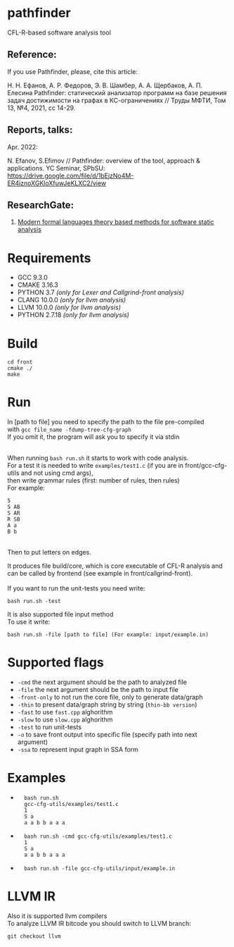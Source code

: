 # pathfinder
CFL-R-based software analysis tool

## Reference:
If you use Pathfinder, please, cite this article:

Н. Н. Ефанов, А. Р. Федоров, Э. В. Шамбер, А. А. Щербаков, А. П. Елесина Pathfinder: статический анализатор программ на базе решения задач достижимости на графах в КС-ограничениях // Труды МФТИ, Том 13,  №4, 2021, сс 14-29.

## Reports, talks:

Apr. 2022:

N. Efanov, S.Efimov // Pathfinder: overview of the tool, approach & applications. YC Seminar, SPbSU: https://drive.google.com/file/d/1bEjzNo4M-ER4jznoXGKloXfuwJeKLXC2/view

## ResearchGate:
1) [Modern formal languages theory based methods for software static analysis](https://www.researchgate.net/project/Modern-formal-languages-theory-based-methods-for-software-static-analysis)

# Requirements
* GCC 9.3.0
* CMAKE 3.16.3
* PYTHON 3.7 *(only for Lexer and Callgrind-front analysis)*
* CLANG 10.0.0 *(only for llvm analysis)*
* LLVM 10.0.0 *(only for llvm analysis)*
* PYTHON 2.7.18 *(only for llvm analysis)*
# Build
	cd front
	cmake ./
	make
# Run
In [path to file] you need to specify the path to the file pre-compiled<br>with `gcc file_name -fdump-tree-cfg-graph`<br>
If you omit it, the program will ask you to specify it via stdin<br><br>

When running `bash run.sh` it starts to work with code analysis.
<br>For a test it is needed to write `examples/test1.c` (if you are in front/gcc-cfg-utils and not using cmd args),
<br>then write grammar rules (first: number of rules, then rules) 
<br>For example:

	5 
	S AB
	S AR
	R SB
	A a
	B b

<br> Then to put letters on edges. <br>

It produces file build/core, which is core executable of CFL-R analysis and<br>
can be called by frontend (see example in front/callgrind-front).
<br><br>
If you want to run the unit-tests you need write:
	
	bash run.sh -test

It is also supported file input method<br>
To use it write:

	bash run.sh -file [path to file] (For example: input/example.in)

# Supported flags
*	`-cmd` the next argument should be the path to analyzed file
*	`-file` the next argument should be the path to input file
*	`-front-only` to not run the core file, only to generate data/graph
*	`-thin` to present data/graph string by string (`thin-bb version`)
*	`-fast` to use `fast.cpp` alghorithm
*	`-slow` to use `slow.cpp` alghorithm
*	`-test` to run unit-tests
*	`-o` 	to save front output into specific file (specify path into next argument)
*	`-ssa` 	to represent input graph in SSA form
# Examples
*		bash run.sh
		gcc-cfg-utils/examples/test1.c
		1
		S a
		a a b b a a a
*		bash run.sh -cmd gcc-cfg-utils/examples/test1.c
		1
		S a
		a a b b a a a
*		bash run.sh -file gcc-cfg-utils/input/example.in

# LLVM IR

Also it is supported llvm compilers<br>
To analyze LLVM IR bitcode you should switch to LLVM branch:

	git checkout llvm
